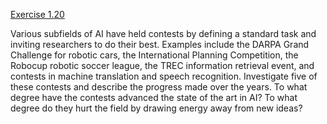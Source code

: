 [Exercise 1.20](ex_20/)

Various subfields of AI have held contests by defining a standard task
and inviting researchers to do their best. Examples include the DARPA
Grand Challenge for robotic cars, the International Planning
Competition, the Robocup robotic soccer league, the TREC information
retrieval event, and contests in machine translation and speech
recognition. Investigate five of these contests and describe the
progress made over the years. To what degree have the contests advanced
the state of the art in AI? To what degree do they hurt the field by
drawing energy away from new ideas?

